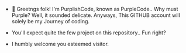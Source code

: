 - 👋 Greetngs folk! I'm PurplishCode, known as PurpleCode.. Why must Purple? Well, it sounded delicate. Anyways, This GITHUB account will solely be my Journey of coding.
- You'll expect quite the few project on this repository.. Fun right?

- I humbly welcome you esteemed visitor.

<!---
PurplishCode/PurplishCode is a ✨ special ✨ repository because its `README.md` (this file) appears on your GitHub profile.
You can click the Preview link to take a look at your changes.
--->
